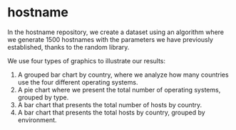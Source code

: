 # hostname
In the hostname repository, we create a dataset using an algorithm where we generate 1500 hostnames with
the parameters we have previously established, thanks to the random library. 

We use four types of graphics to illustrate our results:
  1. A grouped bar chart by country, where we analyze how many countries use the four different operating systems.
  2. A pie chart where we present the total number of operating systems, grouped by type.
  3. A bar chart that presents the total number of hosts by country.
  4. A bar chart that presents the total hosts by country, grouped by environment.

